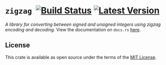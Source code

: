 # `zigzag` &nbsp;[![Build Status]][actions] [![Latest Version]][crates.io]

[Build Status]: https://img.shields.io/github/workflow/status/residua/zigzag/CI?logo=github
[actions]: https://github.com/residua/zigzag/actions/workflows/ci.yml
[Latest Version]: https://img.shields.io/crates/v/residua-zigzag?logo=rust
[crates.io]: https://crates.io/crates/residua-zigzag

*A library for converting between signed and unsigned integers using zigzag encoding and decoding.* View the documentation on `docs.rs` [here][docs].

[docs]: https://docs.rs/residua-zigzag

## License

This crate is available as open source under the terms of the [MIT License](https://github.com/residua/zigzag/blob/latest/LICENSE.md).
